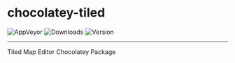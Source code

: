 chocolatey-tiled
================

![AppVeyor](http://img.shields.io/appveyor/ci/AdrianArroyoCalle/chocolatey-tiled.svg)
![Downloads](http://img.shields.io/chocolatey/dt/tiled.svg)
![Version](http://img.shields.io/chocolatey/v/tiled.svg)
***

Tiled Map Editor Chocolatey Package
